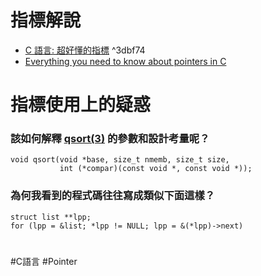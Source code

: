 
# 指標解說

- [C 語言: 超好懂的指標](https://kopu.chat/2017/05/15/c%E8%AA%9E%E8%A8%80-%E8%B6%85%E5%A5%BD%E6%87%82%E7%9A%84%E6%8C%87%E6%A8%99%EF%BC%8C%E5%88%9D%E5%AD%B8%E8%80%85%E8%AB%8B%E9%80%B2%EF%BD%9E/) ^3dbf74
- [Everything you need to know about pointers in C](https://boredzo.org/pointers/)

# 指標使用上的疑惑

### 該如何解釋 [qsort(3)](https://linux.die.net/man/3/qsort) 的參數和設計考量呢？

```
void qsort(void *base, size_t nmemb, size_t size,
           int (*compar)(const void *, const void *));
```


### 為何我看到的程式碼往往寫成類似下面這樣？

```
struct list **lpp;
for (lpp = &list; *lpp != NULL; lpp = &(*lpp)->next)
```


#

#C語言 #Pointer